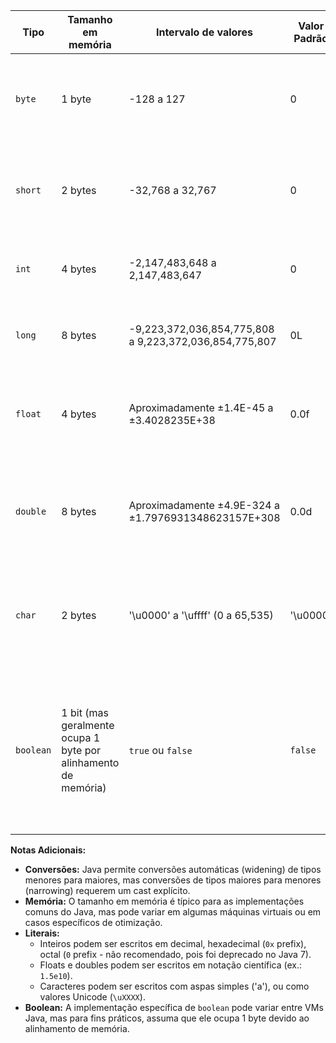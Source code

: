 | Tipo        | Tamanho em memória | Intervalo de valores                             | Valor Padrão | Notas                                                                                                                                         |
|-------------|--------------------|--------------------------------------------------|--------------|-----------------------------------------------------------------------------------------------------------------------------------------------|
| `byte`      | 1 byte             | -128 a 127                                       | 0            | Menor tipo de dados inteiros, usado para economizar espaço na memória.                                                                       |
| `short`     | 2 bytes            | -32,768 a 32,767                                 | 0            | Para inteiros um pouco maiores do que `byte`, mas ainda econômico em memória.                                                                 |
| `int`       | 4 bytes            | -2,147,483,648 a 2,147,483,647                   | 0            | Tipo inteiro padrão para a maioria dos cálculos inteiros.                                                                                    |
| `long`      | 8 bytes            | -9,223,372,036,854,775,808 a 9,223,372,036,854,775,807 | 0L           | Para números inteiros ainda maiores, requer sufixo `L` ou `l`.                                                                                |
| `float`     | 4 bytes            | Aproximadamente ±1.4E-45 a ±3.4028235E+38        | 0.0f         | Para números de ponto flutuante com precisão simples, requer sufixo `F` ou `f`.                                                              |
| `double`    | 8 bytes            | Aproximadamente ±4.9E-324 a ±1.7976931348623157E+308 | 0.0d         | Tipo de ponto flutuante padrão para cálculos com maior precisão, sufixo `D` ou `d` opcional.                                                 |
| `char`      | 2 bytes            | '\u0000' a '\uffff' (0 a 65,535)                 | '\u0000'     | Representa um único caractere Unicode, armazenado como um inteiro sem sinal.                                                                 |
| `boolean`   | 1 bit (mas geralmente ocupa 1 byte por alinhamento de memória) | `true` ou `false` | `false`      | Usado para valores lógicos; embora teoricamente use apenas 1 bit, é geralmente implementado como 1 byte para eficiência e alinhamento.       |

**Notas Adicionais:**
- **Conversões:** Java permite conversões automáticas (widening) de tipos menores para maiores, mas conversões de tipos maiores para menores (narrowing) requerem um cast explícito.
- **Memória:** O tamanho em memória é típico para as implementações comuns do Java, mas pode variar em algumas máquinas virtuais ou em casos específicos de otimização.
- **Literais:** 
  - Inteiros podem ser escritos em decimal, hexadecimal (`0x` prefix), octal (`0` prefix - não recomendado, pois foi deprecado no Java 7).
  - Floats e doubles podem ser escritos em notação científica (ex.: `1.5e10`).
  - Caracteres podem ser escritos com aspas simples ('a'), ou como valores Unicode (`\uXXXX`).
- **Boolean:** A implementação específica de `boolean` pode variar entre VMs Java, mas para fins práticos, assuma que ele ocupa 1 byte devido ao alinhamento de memória.